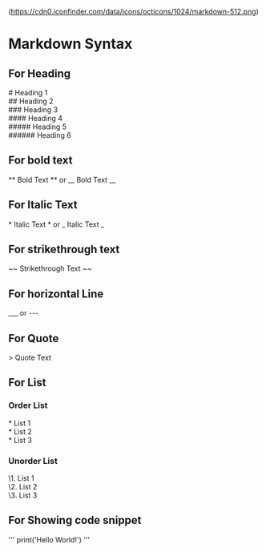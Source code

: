 (https://cdn0.iconfinder.com/data/icons/octicons/1024/markdown-512.png)
# Markdown Syntax

## For Heading 

\# Heading 1 <br />
\## Heading 2 <br />
\### Heading 3 <br />
\#### Heading 4 <br />
\##### Heading 5 <br />
\###### Heading 6 <br />

## For bold text
\** Bold Text \** or \__ Bold Text \__
## For Italic Text
\* Italic Text \* or \_ Italic Text \_
## For strikethrough text 
\~~ Strikethrough Text \~~

## For horizontal Line
\___  or  \---

## For Quote
\> Quote Text

## For List
### Order List
\* List 1 <br />
\* List 2<br />
\* List 3 <br />
### Unorder List
\1. List 1 <br />
\2. List 2 <br />
\3. List 3 <br />

## For Showing code snippet
\''' print('Hello World!') \'''
